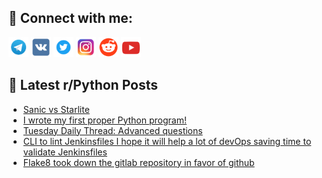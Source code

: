 ## 🔎 Connect with me:
[<img src="https://github.com/bullbesh/bullbesh/blob/main/images/Telegram.png" width="32" height="32" />](https://t.me/bullbesh)
[<img src="https://github.com/bullbesh/bullbesh/blob/main/images/VK.png" width="32" height="32" />](https://vk.com/bullbesh)
[<img src="https://github.com/bullbesh/bullbesh/blob/main/images/Twitter.png" width="32" height="32" />](https://twitter.com/bullbesh1)
[<img src="https://github.com/bullbesh/bullbesh/blob/main/images/Instagram.png" width="32" height="32" />](https://www.instagram.com/bullbesh)
[<img src="https://github.com/bullbesh/bullbesh/blob/main/images/Reddit.png" width="32" height="32" />](https://www.reddit.com/user/bullbesh)
[<img src="https://github.com/bullbesh/bullbesh/blob/main/images/YouTube.png" width="32" height="32" />](https://www.youtube.com/channel/UCtfjRs6uzgq5mfm8S06WTcg)

## 📕 Latest r/Python Posts
<!-- BLOG-POST-LIST:START -->
- [Sanic vs Starlite](https://www.reddit.com/r/Python/comments/yvivhf/sanic_vs_starlite/)
- [I wrote my first proper Python program!](https://www.reddit.com/r/Python/comments/yvhhlb/i_wrote_my_first_proper_python_program/)
- [Tuesday Daily Thread: Advanced questions](https://www.reddit.com/r/Python/comments/yvgyji/tuesday_daily_thread_advanced_questions/)
- [CLI to lint Jenkinsfiles I hope it will help a lot of devOps saving time to validate Jenkinsfiles](https://www.reddit.com/r/Python/comments/yvgyaf/cli_to_lint_jenkinsfiles_i_hope_it_will_help_a/)
- [Flake8 took down the gitlab repository in favor of github](https://www.reddit.com/r/Python/comments/yvfww8/flake8_took_down_the_gitlab_repository_in_favor/)
<!-- BLOG-POST-LIST:END -->
